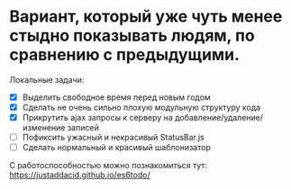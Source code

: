 # Вариант, который уже чуть менее стыдно показывать людям, по сравнению с предыдущими. 

Локальные задачи:
- [X] Выделить свободное время перед новым годом
- [X] Сделать не очень сильно плохую модульную структуру кода
- [X] Прикрутить ajax запросы к серверу на добавление/удаление/изменение записей
- [ ] Пофиксить ужасный и некрасивый StatusBar.js
- [ ] Сделать нормальный и красивый шаблонизатор

С работоспособностью можно познакомиться тут: https://justaddacid.github.io/es6todo/ 
